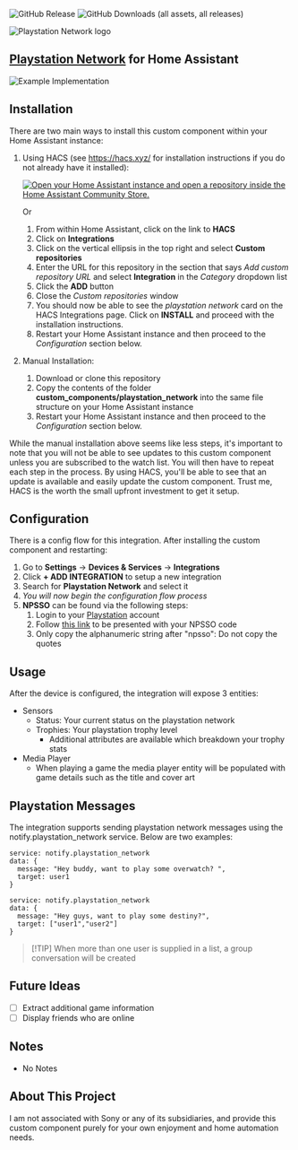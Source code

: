 ![GitHub Release](https://img.shields.io/github/v/release/jackjpowell/hass-psn)
![GitHub Downloads (all assets, all releases)](https://img.shields.io/github/downloads/jackjpowell/hass-psn/total)

<picture>
  <source media="(prefers-color-scheme: dark)" srcset="https://brands.home-assistant.io/playstation_network/dark_logo.png">
  <img alt="Playstation Network logo" src="https://brands.home-assistant.io/playstation_network/logo.png">
</picture>

## [Playstation Network](https://www.psn.com/) for Home Assistant
<picture>
  <source media="(prefers-color-scheme: dark)" srcset="https://github.com/JackJPowell/hass-psn/assets/7500683/7e6d7acd-e384-49aa-9e8f-ae589eadb4d7">
  <img alt="Example Implementation" src="https://github.com/JackJPowell/hass-psn/assets/7500683/7e6d7acd-e384-49aa-9e8f-ae589eadb4d7">
</picture>

## Installation

There are two main ways to install this custom component within your Home Assistant instance:

1. Using HACS (see https://hacs.xyz/ for installation instructions if you do not already have it installed):

    [![Open your Home Assistant instance and open a repository inside the Home Assistant Community Store.](https://my.home-assistant.io/badges/hacs_repository.svg)](https://my.home-assistant.io/redirect/hacs_repository/?owner=JackJPowell&repository=hass-psn&category=Integration)

   Or
   
   1. From within Home Assistant, click on the link to **HACS**
   2. Click on **Integrations**
   3. Click on the vertical ellipsis in the top right and select **Custom repositories**
   4. Enter the URL for this repository in the section that says _Add custom repository URL_ and select **Integration** in the _Category_ dropdown list
   5. Click the **ADD** button
   6. Close the _Custom repositories_ window
   7. You should now be able to see the _playstation network_ card on the HACS Integrations page. Click on **INSTALL** and proceed with the installation instructions.
   8. Restart your Home Assistant instance and then proceed to the _Configuration_ section below.

3. Manual Installation:
   1. Download or clone this repository
   2. Copy the contents of the folder **custom_components/playstation_network** into the same file structure on your Home Assistant instance
   3. Restart your Home Assistant instance and then proceed to the _Configuration_ section below.

While the manual installation above seems like less steps, it's important to note that you will not be able to see updates to this custom component unless you are subscribed to the watch list. You will then have to repeat each step in the process. By using HACS, you'll be able to see that an update is available and easily update the custom component. Trust me, HACS is the worth the small upfront investment to get it setup.

## Configuration

There is a config flow for this integration. After installing the custom component and restarting:

1. Go to **Settings** -> **Devices & Services** -> **Integrations**
2. Click **+ ADD INTEGRATION** to setup a new integration
3. Search for **Playstation Network** and select it
4. _You will now begin the configuration flow process_
5. **NPSSO** can be found via the following steps:
   1. Login to your [Playstation](https://playstation.com) account
   2. Follow [this link](https://ca.account.sony.com/api/v1/ssocookie) to be presented with your NPSSO code
   3. Only copy the alphanumeric string after "npsso": Do not copy the quotes

## Usage

After the device is configured, the integration will expose 3 entities:

- Sensors
  - Status: Your current status on the playstation network
  - Trophies: Your playstation trophy level
    - Additional attributes are available which breakdown your trophy stats
- Media Player
  - When playing a game the media player entity will be populated with game details such as the title and cover art

## Playstation Messages

The integration supports sending playstation network messages using the notify.playstation_network service. Below are two examples:

```
service: notify.playstation_network
data: {
  message: "Hey buddy, want to play some overwatch? ",
  target: user1
}
```

```
service: notify.playstation_network
data: {
  message: "Hey guys, want to play some destiny?",
  target: ["user1","user2"]
}
```

> [!TIP] When more than one user is supplied in a list, a group conversation will be created

## Future Ideas

- [ ] Extract additional game information
- [ ] Display friends who are online

## Notes

- No Notes

## About This Project

I am not associated with Sony or any of its subsidiaries, and provide this custom component purely for your own enjoyment and home automation needs.
